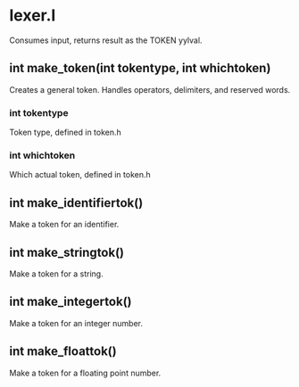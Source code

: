 # lexer.l

Consumes input, returns result as the TOKEN yylval.

## int make_token(int tokentype, int whichtoken)

Creates a general token. Handles operators, delimiters, and reserved words.

### int tokentype
Token type, defined in token.h

### int whichtoken
Which actual token, defined in token.h

## int make_identifiertok()

Make a token for an identifier.

## int make_stringtok()

Make a token for a string.

## int make_integertok()

Make a token for an integer number.

## int make_floattok()

Make a token for a floating point number.